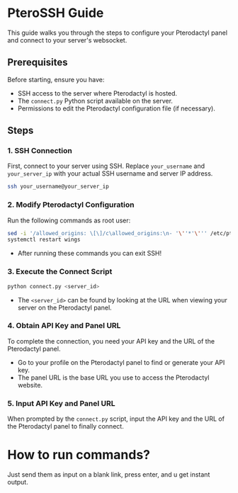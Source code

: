 # PteroSSH Guide

This guide walks you through the steps to configure your Pterodactyl panel and connect to your server's websocket.

## Prerequisites

Before starting, ensure you have:

- SSH access to the server where Pterodactyl is hosted.
- The `connect.py` Python script available on the server.
- Permissions to edit the Pterodactyl configuration file (if necessary).

## Steps

### 1. SSH Connection

First, connect to your server using SSH. Replace `your_username` and `your_server_ip` with your actual SSH username and server IP address.

```bash
ssh your_username@your_server_ip
```

### 2. Modify Pterodactyl Configuration

Run the following commands as root user:

```bash
sed -i '/allowed_origins: \[\]/c\allowed_origins:\n- '\''*'\''' /etc/pterodactyl/config.yml
systemctl restart wings
```

- After running these commands you can exit SSH!

### 3. Execute the Connect Script

```bash
python connect.py <server_id>
```

- The `<server_id>` can be found by looking at the URL when viewing your server on the Pterodactyl panel.

### 4. Obtain API Key and Panel URL

To complete the connection, you need your API key and the URL of the Pterodactyl panel.

- Go to your profile on the Pterodactyl panel to find or generate your API key.
- The panel URL is the base URL you use to access the Pterodactyl website.

### 5. Input API Key and Panel URL

When prompted by the `connect.py` script, input the API key and the URL of the Pterodactyl panel to finally connect.

# How to run commands?

Just send them as input on a blank link, press enter, and u get instant output.
